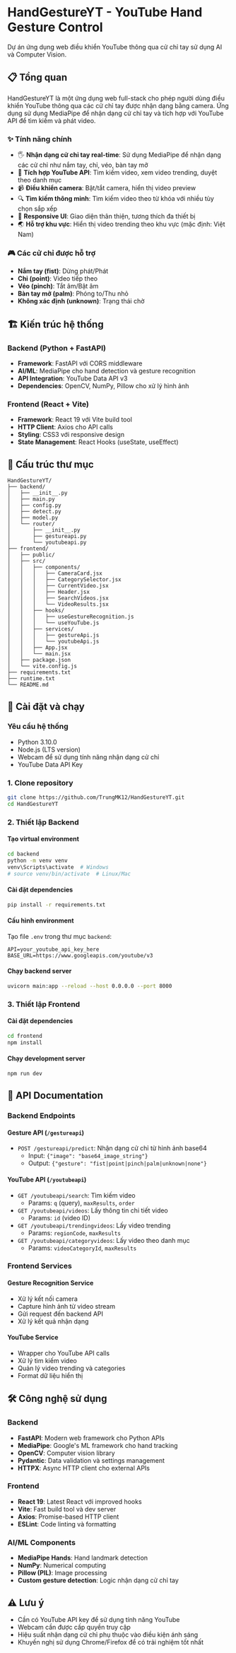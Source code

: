 # HandGestureYT - YouTube Hand Gesture Control

Dự án ứng dụng web điều khiển YouTube thông qua cử chỉ tay sử dụng AI và Computer Vision.

## 📋 Tổng quan

HandGestureYT là một ứng dụng web full-stack cho phép người dùng điều khiển YouTube thông qua các cử chỉ tay được nhận dạng bằng camera. Ứng dụng sử dụng MediaPipe để nhận dạng cử chỉ tay và tích hợp với YouTube API để tìm kiếm và phát video.

### ✨ Tính năng chính

- 🖐️ **Nhận dạng cử chỉ tay real-time**: Sử dụng MediaPipe để nhận dạng các cử chỉ như nắm tay, chỉ, véo, bàn tay mở
- 🎥 **Tích hợp YouTube API**: Tìm kiếm video, xem video trending, duyệt theo danh mục
- 📹 **Điều khiển camera**: Bật/tắt camera, hiển thị video preview
- 🔍 **Tìm kiếm thông minh**: Tìm kiếm video theo từ khóa với nhiều tùy chọn sắp xếp
- 📱 **Responsive UI**: Giao diện thân thiện, tương thích đa thiết bị
- 🌏 **Hỗ trợ khu vực**: Hiển thị video trending theo khu vực (mặc định: Việt Nam)

### 🎮 Các cử chỉ được hỗ trợ

- **Nắm tay (fist)**: Dừng phát/Phát
- **Chỉ (point)**: Video tiếp theo
- **Véo (pinch)**: Tắt âm/Bật âm
- **Bàn tay mở (palm)**: Phóng to/Thu nhỏ
- **Không xác định (unknown)**: Trạng thái chờ

## 🏗️ Kiến trúc hệ thống

### Backend (Python + FastAPI)
- **Framework**: FastAPI với CORS middleware
- **AI/ML**: MediaPipe cho hand detection và gesture recognition
- **API Integration**: YouTube Data API v3
- **Dependencies**: OpenCV, NumPy, Pillow cho xử lý hình ảnh

### Frontend (React + Vite)
- **Framework**: React 19 với Vite build tool
- **HTTP Client**: Axios cho API calls
- **Styling**: CSS3 với responsive design
- **State Management**: React Hooks (useState, useEffect)

## 📁 Cấu trúc thư mục

```
HandGestureYT/
├── backend/                    
│   ├── __init__.py
│   ├── main.py               
│   ├── config.py              
│   ├── detect.py              
│   ├── model.py               
│   └── router/               
│       ├── __init__.py
│       ├── gestureapi.py      
│       └── youtubeapi.py      
├── frontend/                  
│   ├── public/               
│   ├── src/
│   │   ├── components/        
│   │   │   ├── CameraCard.jsx
│   │   │   ├── CategorySelector.jsx
│   │   │   ├── CurrentVideo.jsx
│   │   │   ├── Header.jsx
│   │   │   ├── SearchVideos.jsx
│   │   │   └── VideoResults.jsx
│   │   ├── hooks/             
│   │   │   ├── useGestureRecognition.js
│   │   │   └── useYouTube.js
│   │   ├── services/        
│   │   │   ├── gestureApi.js
│   │   │   └── youtubeApi.js
│   │   ├── App.jsx            
│   │   └── main.jsx           
│   ├── package.json          
│   └── vite.config.js        
├── requirements.txt          
├── runtime.txt               
└── README.md                
```

## 🚀 Cài đặt và chạy

### Yêu cầu hệ thống
- Python 3.10.0
- Node.js (LTS version)
- Webcam để sử dụng tính năng nhận dạng cử chỉ
- YouTube Data API Key

### 1. Clone repository
```bash
git clone https://github.com/TrungMK12/HandGestureYT.git
cd HandGestureYT
```

### 2. Thiết lập Backend

#### Tạo virtual environment
```bash
cd backend
python -m venv venv
venv\Scripts\activate  # Windows
# source venv/bin/activate  # Linux/Mac
```

#### Cài đặt dependencies
```bash
pip install -r requirements.txt
```

#### Cấu hình environment
Tạo file `.env` trong thư mục `backend`:
```env
API=your_youtube_api_key_here
BASE_URL=https://www.googleapis.com/youtube/v3
```

#### Chạy backend server
```bash
uvicorn main:app --reload --host 0.0.0.0 --port 8000
```

### 3. Thiết lập Frontend

#### Cài đặt dependencies
```bash
cd frontend
npm install
```

#### Chạy development server
```bash
npm run dev
```

## 📖 API Documentation

### Backend Endpoints

#### Gesture API (`/gestureapi`)
- `POST /gestureapi/predict`: Nhận dạng cử chỉ từ hình ảnh base64
  - Input: `{"image": "base64_image_string"}`
  - Output: `{"gesture": "fist|point|pinch|palm|unknown|none"}`

#### YouTube API (`/youtubeapi`)
- `GET /youtubeapi/search`: Tìm kiếm video
  - Params: `q` (query), `maxResults`, `order`
- `GET /youtubeapi/videos`: Lấy thông tin chi tiết video
  - Params: `id` (video ID)
- `GET /youtubeapi/trendingvideos`: Lấy video trending
  - Params: `regionCode`, `maxResults`
- `GET /youtubeapi/categoryvideos`: Lấy video theo danh mục
  - Params: `videoCategoryId`, `maxResults`

### Frontend Services

#### Gesture Recognition Service
- Xử lý kết nối camera
- Capture hình ảnh từ video stream
- Gửi request đến backend API
- Xử lý kết quả nhận dạng

#### YouTube Service  
- Wrapper cho YouTube API calls
- Xử lý tìm kiếm video
- Quản lý video trending và categories
- Format dữ liệu hiển thị

## 🛠️ Công nghệ sử dụng

### Backend
- **FastAPI**: Modern web framework cho Python APIs
- **MediaPipe**: Google's ML framework cho hand tracking
- **OpenCV**: Computer vision library
- **Pydantic**: Data validation và settings management
- **HTTPX**: Async HTTP client cho external APIs

### Frontend
- **React 19**: Latest React với improved hooks
- **Vite**: Fast build tool và dev server
- **Axios**: Promise-based HTTP client
- **ESLint**: Code linting và formatting

### AI/ML Components
- **MediaPipe Hands**: Hand landmark detection
- **NumPy**: Numerical computing
- **Pillow (PIL)**: Image processing
- **Custom gesture detection**: Logic nhận dạng cử chỉ tay

## ⚠️ Lưu ý

- Cần có YouTube API key để sử dụng tính năng YouTube
- Webcam cần được cấp quyền truy cập
- Hiệu suất nhận dạng cử chỉ phụ thuộc vào điều kiện ánh sáng
- Khuyến nghị sử dụng Chrome/Firefox để có trải nghiệm tốt nhất
